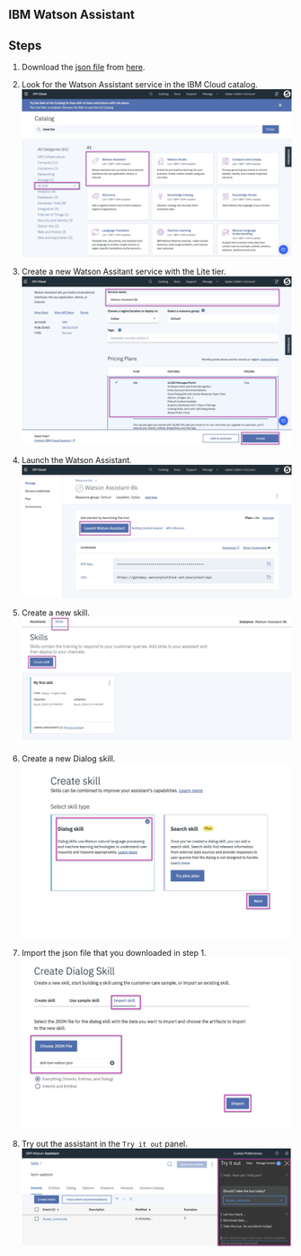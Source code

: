 ## IBM Watson Assistant

## Steps
1. Download the [json file](./skill-tom-watson.json) from [here](./skill-tom-watson.json).
2. Look for the Watson Assistant service in the IBM Cloud catalog.
![watson assistant in IBM catalog](assets/tomtom-ibm1.jpg)

3. Create a new Watson Assitant service with the Lite tier.
![create watson assistant service](assets/tomtom-ibm2.jpg)

4. Launch the Watson Assistant.
![launch watson assistant service](assets/tomtom-ibm3.jpg)

5. Create a new skill.
![create new skill](assets/tomtom-ibm4.jpg)

6. Create a new Dialog skill.
![create dialog skill](assets/tomtom-ibm5.jpg)

7. Import the json file that you downloaded in step 1.
![import json file](assets/tomtom-ibm6.jpg)

8. Try out the assistant in the `Try it out` panel.
![test out assistant](assets/tomtom-ibm7.jpg)

